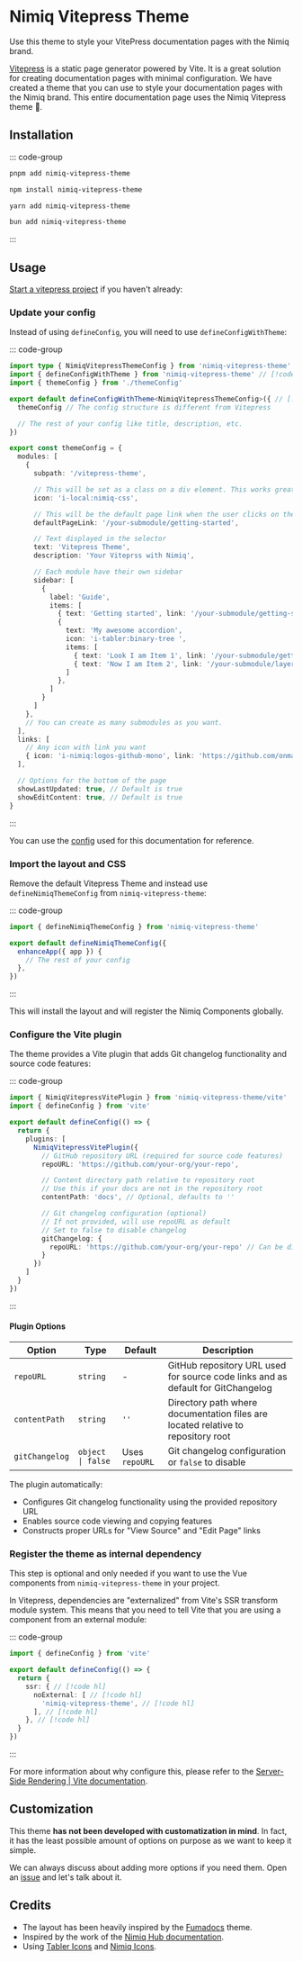 # Nimiq Vitepress Theme

Use this theme to style your VitePress documentation pages with the Nimiq brand.

[Vitepress](https://vitepress.dev) is a static page generator powered by Vite. It is a great solution for creating documentation pages with minimal configuration. We have created a theme that you can use to style your documentation pages with the Nimiq brand. This entire documentation page uses the Nimiq Vitepress theme 💅.

## Installation

::: code-group

```bash [pnpm]
pnpm add nimiq-vitepress-theme
```

```bash [npm]
npm install nimiq-vitepress-theme
```

```bash [yarn]
yarn add nimiq-vitepress-theme
```

```bash [bun]
bun add nimiq-vitepress-theme
```

:::

## Usage

[Start a vitepress project](https://vitepress.dev/guide/getting-started) if you haven't already:

### Update your config

Instead of using `defineConfig`, you will need to use `defineConfigWithTheme`:

::: code-group

```ts [.vitepress/config.ts]
import type { NimiqVitepressThemeConfig } from 'nimiq-vitepress-theme'
import { defineConfigWithTheme } from 'nimiq-vitepress-theme' // [!code hl]
import { themeConfig } from './themeConfig'

export default defineConfigWithTheme<NimiqVitepressThemeConfig>({ // [!code hl]
  themeConfig // The config structure is different from Vitepress

  // The rest of your config like title, description, etc.
})
```

```ts [themeConfig.ts]
export const themeConfig = {
  modules: [
    {
      subpath: '/vitepress-theme',

      // This will be set as a class on a div element. This works great for UnoCSS Icons preset. Let me know if you need help with other icon libraries.
      icon: 'i-local:nimiq-css',

      // This will be the default page link when the user clicks on the selector
      defaultPageLink: '/your-submodule/getting-started',

      // Text displayed in the selector
      text: 'Vitepress Theme',
      description: 'Your Viteprss with Nimiq',

      // Each module have their own sidebar
      sidebar: [
        {
          label: 'Guide',
          items: [
            { text: 'Getting started', link: '/your-submodule/getting-started', icon: 'i-tabler:arrow-guide ', },
            {
              text: 'My awesome accordion',
              icon: 'i-tabler:binary-tree ',
              items: [
                { text: 'Look I am Item 1', link: '/your-submodule/getting-started', },
                { text: 'Now I am Item 2', link: '/your-submodule/layers/preflights', },
              ]
            },
          ]
        }
      ]
    },
    // You can create as many submodules as you want.
  ],
  links: [
    // Any icon with link you want
    { icon: 'i-nimiq:logos-github-mono', link: 'https://github.com/onmax/nimiq-ui' }
  ],

  // Options for the bottom of the page
  showLastUpdated: true, // Default is true
  showEditContent: true, // Default is true
}
```

:::

You can use the [config](https://github.com/onmax/nimiq-ui/tree/main/docs/.vitepress/config.ts) used for this documentation for reference.

### Import the layout and CSS

Remove the default Vitepress Theme and instead use `defineNimiqThemeConfig` from `nimiq-vitepress-theme`:

::: code-group

```ts [.vitepress/index.ts]
import { defineNimiqThemeConfig } from 'nimiq-vitepress-theme'

export default defineNimiqThemeConfig({
  enhanceApp({ app }) {
    // The rest of your config
  },
})
```

:::

This will install the layout and will register the Nimiq Components globally.

### Configure the Vite plugin

The theme provides a Vite plugin that adds Git changelog functionality and source code features:

::: code-group

```ts [vite.config.ts]
import { NimiqVitepressVitePlugin } from 'nimiq-vitepress-theme/vite'
import { defineConfig } from 'vite'

export default defineConfig(() => {
  return {
    plugins: [
      NimiqVitepressVitePlugin({
        // GitHub repository URL (required for source code features)
        repoURL: 'https://github.com/your-org/your-repo',

        // Content directory path relative to repository root
        // Use this if your docs are not in the repository root
        contentPath: 'docs', // Optional, defaults to ''

        // Git changelog configuration (optional)
        // If not provided, will use repoURL as default
        // Set to false to disable changelog
        gitChangelog: {
          repoURL: 'https://github.com/your-org/your-repo' // Can be different from main repoURL
        }
      })
    ]
  }
})
```

:::

#### Plugin Options

| Option         | Type              | Default        | Description                                                                      |
| -------------- | ----------------- | -------------- | -------------------------------------------------------------------------------- |
| `repoURL`      | `string`          | -              | GitHub repository URL used for source code links and as default for GitChangelog |
| `contentPath`  | `string`          | `''`           | Directory path where documentation files are located relative to repository root |
| `gitChangelog` | `object \| false` | Uses `repoURL` | Git changelog configuration or `false` to disable                                |

The plugin automatically:

- Configures Git changelog functionality using the provided repository URL
- Enables source code viewing and copying features
- Constructs proper URLs for "View Source" and "Edit Page" links

### Register the theme as internal dependency

This step is optional and only needed if you want to use the Vue components from `nimiq-vitepress-theme` in your project.

In Vitepress, dependencies are "externalized" from Vite's SSR transform module system. This means that you need to tell Vite that you are using a component from an external module:

::: code-group

```ts [vite.config.ts]
import { defineConfig } from 'vite'

export default defineConfig(() => {
  return {
    ssr: { // [!code hl]
      noExternal: [ // [!code hl]
        'nimiq-vitepress-theme', // [!code hl]
      ], // [!code hl]
    }, // [!code hl]
  }
})
```

:::

For more information about why configure this, please refer to the [Server-Side Rendering | Vite documentation](https://vite.dev/guide/ssr.html#ssr-externals).

## Customization

This theme **has not been developed with customatization in mind**. In fact, it has the least possible amount of options on purpose as we want to keep it simple.

We can always discuss about adding more options if you need them. Open an [issue](https://github.com/onmax/nimiq-ui/issues/new) and let's talk about it.

## Credits

- The layout has been heavily inspired by the [Fumadocs](https://fumadocs.vercel.app/docs/ui) theme.
- Inspired by the work of the [Nimiq Hub documentation](https://www.nimiqhub.com/docs/learn).
- Using [Tabler Icons](https://tablericons.com/) and [Nimiq Icons](../nimiq-icons/explorer.md).
